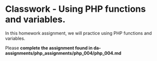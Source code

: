 # Classwork - Using PHP functions and variables.
In this homework assignment, we will practice using PHP functions and variables.

Please **complete the assignment found in da-assignments/php_assignments/php_004/php_004.md**
